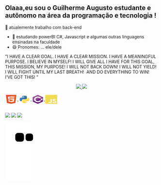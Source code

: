## Olaaa,eu sou o Guilherme Augusto estudante e autônomo  na área da programação e tecnologia !
🔭 atualemente trabalho com back-end
- 🌱 estudando powerBI C#, Javascript e algumas outras linguagens ensinadas na faculdade
- 😄 Pronomes: ... ele/dele

"I HAVE A CLEAR GOAL.
I HAVE A CLEAR MISSION.
I HAVE A MEANINGFUL PURPOSE.
I BELIEVE IN MYSELF!
I WILL GIVE ALL I HAVE FOR THIS GOAL, THIS MISSION, MY PURPOSE!
I WILL NOT BACK DOWN!
I WILL NOT YIELD!
I WILL FIGHT UNTIL MY LAST BREATH!  AND DO EVERYTHING TO WIN!  I’VE GOT THIS! "

<div align="center">
  <a href="https://github.com/Guilhermossauro">
  <img height="180em" src="https://github-readme-stats.vercel.app/api?username=Guilhermossauro&show_icons=true&theme=solarized-dark&include_all_commits=true&count_private=true"/>
  <img height="180em" src="https://github-readme-stats.vercel.app/api/top-langs/?username=Guilhermossauro&layout=compact&langs_count=7&theme=dracula"/>
</div>
<div style="display: inline_block"><br>
  <img align="center" alt="HTML" height="30" width="40" src="https://raw.githubusercontent.com/devicons/devicon/master/icons/html5/html5-original.svg">
  <img align="center" alt="Python" height="30" width="40" src="https://raw.githubusercontent.com/devicons/devicon/master/icons/python/python-original.svg">
  <img align="center" alt="Csharp" height="30" width="40" src="https://raw.githubusercontent.com/devicons/devicon/master/icons/csharp/csharp-original.svg">
   <img align="center" alt="javascript" height="30" width="40" src="https://raw.githubusercontent.com/devicons/devicon/master/icons/javascript/javascript-plain.svg">
  
  
          
  
 
  ##
 
<div> 
  <a href="https://instagram.com/guilhermossaurom" target="_blank"><img src="https://img.shields.io/badge/-Instagram-%23E4405F?style=for-the-badge&logo=instagram&logoColor=white" target="_blank"></a>
  <a href = "mailto:guilherme.au.dev@gmail.com"><img src="https://img.shields.io/badge/-Gmail-%23333?style=for-the-badge&logo=gmail&logoColor=white" target="_blank"></a>
  <a href="https://www.linkedin.com/in/guilherme-augusto-ferreira-66807320b/" target="_blank"><img src="https://img.shields.io/badge/-LinkedIn-%230077B5?style=for-the-badge&logo=linkedin&logoColor=white" target="_blank"></a> 
 
  ![Snake animation](https://github.com/rafaballerini/rafaballerini/blob/output/github-contribution-grid-snake.svg)
 
</div>
  
  
